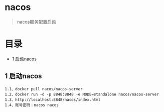 # nacos
> nacos服务配置启动

# 目录
* [1 启动nacos](#01)

## <div id="01"></div>
## 1 启动nacos
    1.1、docker pull nacos/nacos-server
    1.2、docker run -d -p 8848:8848 -e MODE=standalone nacos/nacos-server
    1.3、http://localhost:8848/nacos/index.html
    1.4、账号密码：nacos nacos